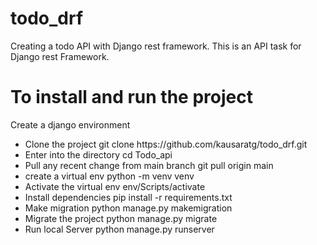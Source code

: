 # todo_drf

Creating a todo API with Django rest framework. This is an API task for Django rest Framework.
# To install and run the project

Create a django environment
<ul>
  <li>Clone the project git clone https://github.com/kausaratg/todo_drf.git</li>
  <li>Enter into the directory cd Todo_api</li>
  <li>Pull any recent change from main branch git pull origin main</li>
  <li>create a virtual env python -m venv venv</li>
  <li>Activate the virtual env env/Scripts/activate</li>
  <li>Install dependencies pip install -r requirements.txt</li>
  <li>Make migration python manage.py makemigration</li>
  <li>Migrate the project python manage.py migrate</li>
  <li>Run local Server python manage.py runserver</li>
</ul>
